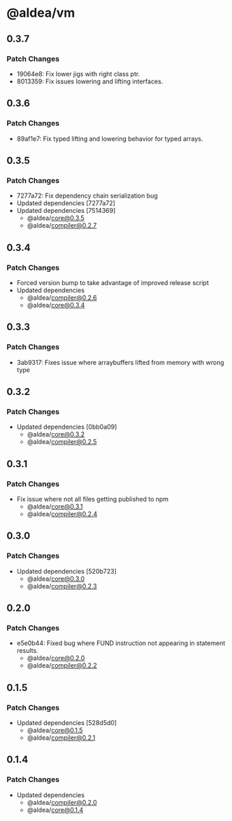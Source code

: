 # @aldea/vm

## 0.3.7

### Patch Changes

- 19064e8: Fix lower jigs with right class ptr.
- 8013359: Fix issues lowering and lifting interfaces.

## 0.3.6

### Patch Changes

- 89af1e7: Fix typed lifting and lowering behavior for typed arrays.

## 0.3.5

### Patch Changes

- 7277a72: Fix dependency chain serialization bug
- Updated dependencies [7277a72]
- Updated dependencies [7514369]
  - @aldea/core@0.3.5
  - @aldea/compiler@0.2.7

## 0.3.4

### Patch Changes

- Forced version bump to take advantage of improved release script
- Updated dependencies
  - @aldea/compiler@0.2.6
  - @aldea/core@0.3.4

## 0.3.3

### Patch Changes

- 3ab9317: Fixes issue where arraybuffers lifted from memory with wrong type

## 0.3.2

### Patch Changes

- Updated dependencies [0bb0a09]
  - @aldea/core@0.3.2
  - @aldea/compiler@0.2.5

## 0.3.1

### Patch Changes

- Fix issue where not all files getting published to npm
  - @aldea/core@0.3.1
  - @aldea/compiler@0.2.4

## 0.3.0

### Patch Changes

- Updated dependencies [520b723]
  - @aldea/core@0.3.0
  - @aldea/compiler@0.2.3

## 0.2.0

### Patch Changes

- e5e0b44: Fixed bug where FUND instruction not appearing in statement results.
  - @aldea/core@0.2.0
  - @aldea/compiler@0.2.2

## 0.1.5

### Patch Changes

- Updated dependencies [528d5d0]
  - @aldea/core@0.1.5
  - @aldea/compiler@0.2.1

## 0.1.4

### Patch Changes

- Updated dependencies
  - @aldea/compiler@0.2.0
  - @aldea/core@0.1.4
